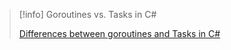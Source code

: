
> [!info] Goroutines vs. Tasks in C#
> 
> [Differences between goroutines and Tasks in C#](https://stackoverflow.com/questions/70501171/are-golang-goroutines-relatively-the-same-as-c-sharp-tasks)

